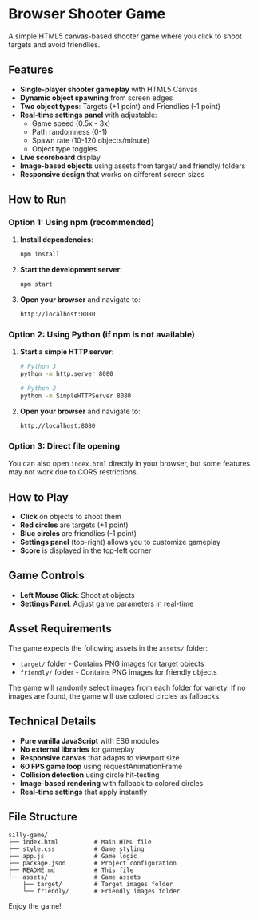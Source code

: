 # Browser Shooter Game

A simple HTML5 canvas-based shooter game where you click to shoot targets and avoid friendlies.

## Features

- **Single-player shooter gameplay** with HTML5 Canvas
- **Dynamic object spawning** from screen edges
- **Two object types**: Targets (+1 point) and Friendlies (-1 point)
- **Real-time settings panel** with adjustable:
  - Game speed (0.5x - 3x)
  - Path randomness (0-1)
  - Spawn rate (10-120 objects/minute)
  - Object type toggles
- **Live scoreboard** display
- **Image-based objects** using assets from target/ and friendly/ folders
- **Responsive design** that works on different screen sizes

## How to Run

### Option 1: Using npm (recommended)
1. **Install dependencies**:
   ```bash
   npm install
   ```

2. **Start the development server**:
   ```bash
   npm start
   ```

3. **Open your browser** and navigate to:
   ```
   http://localhost:8080
   ```

### Option 2: Using Python (if npm is not available)
1. **Start a simple HTTP server**:
   ```bash
   # Python 3
   python -m http.server 8080
   
   # Python 2
   python -m SimpleHTTPServer 8080
   ```

2. **Open your browser** and navigate to:
   ```
   http://localhost:8080
   ```

### Option 3: Direct file opening
You can also open `index.html` directly in your browser, but some features may not work due to CORS restrictions.

## How to Play

- **Click** on objects to shoot them
- **Red circles** are targets (+1 point)
- **Blue circles** are friendlies (-1 point)
- **Settings panel** (top-right) allows you to customize gameplay
- **Score** is displayed in the top-left corner

## Game Controls

- **Left Mouse Click**: Shoot at objects
- **Settings Panel**: Adjust game parameters in real-time

## Asset Requirements

The game expects the following assets in the `assets/` folder:
- `target/` folder - Contains PNG images for target objects
- `friendly/` folder - Contains PNG images for friendly objects

The game will randomly select images from each folder for variety. If no images are found, the game will use colored circles as fallbacks.

## Technical Details

- **Pure vanilla JavaScript** with ES6 modules
- **No external libraries** for gameplay
- **Responsive canvas** that adapts to viewport size
- **60 FPS game loop** using requestAnimationFrame
- **Collision detection** using circle hit-testing
- **Image-based rendering** with fallback to colored circles
- **Real-time settings** that apply instantly

## File Structure

```
silly-game/
├── index.html          # Main HTML file
├── style.css           # Game styling
├── app.js              # Game logic
├── package.json        # Project configuration
├── README.md           # This file
└── assets/             # Game assets
    ├── target/         # Target images folder
    └── friendly/       # Friendly images folder
```

Enjoy the game! 